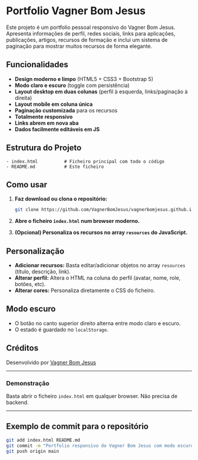 # Portfolio Vagner Bom Jesus

Este projeto é um portfolio pessoal responsivo do Vagner Bom Jesus.
Apresenta informações de perfil, redes sociais, links para aplicações, publicações, artigos, recursos de formação e inclui um sistema de paginação para mostrar muitos recursos de forma elegante.

## Funcionalidades

* **Design moderno e limpo** (HTML5 + CSS3 + Bootstrap 5)
* **Modo claro e escuro** (toggle com persistência)
* **Layout desktop em duas colunas** (perfil à esquerda, links/paginação à direita)
* **Layout mobile em coluna única**
* **Paginação customizada** para os recursos
* **Totalmente responsivo**
* **Links abrem em nova aba**
* **Dados facilmente editáveis em JS**

## Estrutura do Projeto

```
- index.html          # Ficheiro principal com todo o código
- README.md           # Este ficheiro
```

## Como usar

1. **Faz download ou clona o repositório:**

   ```bash
   git clone https://github.com/VagnerBomJesus/vagnerbomjesus.github.io.git
   ```
2. **Abre o ficheiro `index.html` num browser moderno.**
3. **(Opcional) Personaliza os recursos no array `resources` do JavaScript.**

## Personalização

* **Adicionar recursos:**
  Basta editar/adicionar objetos no array `resources` (título, descrição, link).
* **Alterar perfil:**
  Altera o HTML na coluna do perfil (avatar, nome, role, botões, etc).
* **Alterar cores:**
  Personaliza diretamente o CSS do ficheiro.

## Modo escuro

* O botão no canto superior direito alterna entre modo claro e escuro.
* O estado é guardado no `localStorage`.

## Créditos

Desenvolvido por [Vagner Bom Jesus](https://www.linkedin.com/in/vagnerbomjesus)

---

### Demonstração

Basta abrir o ficheiro `index.html` em qualquer browser. Não precisa de backend.

---

## Exemplo de commit para o repositório

```sh
git add index.html README.md
git commit -m "Portfolio responsivo do Vagner Bom Jesus com modo escuro e paginação de recursos"
git push origin main
```
